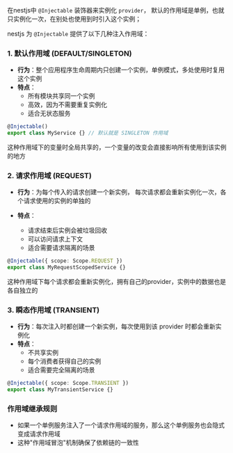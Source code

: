 在nestjs中 `@Injectable` 装饰器来实例化 `provider`， 默认的作用域是单例，也就只实例化一次，在别处也使用到时引入这个实例；

nestjs 为  `@Injectable` 提供了以下几种注入作用域：

### 1.  默认作用域 (DEFAULT/SINGLETON)

- **行为**：整个应用程序生命周期内只创建一个实例，单例模式，多处使用时复用这个实例
- **特点**：
  - 所有模块共享同一个实例
  - 高效，因为不需要重复实例化
  - 适合无状态服务

```ts
@Injectable()
export class MyService {} // 默认就是 SINGLETON 作用域
```

这种作用域下的变量时全局共享的，一个变量的改变会直接影响所有使用到该实例的地方

### 2. 请求作用域 (REQUEST)

- **行为**：为每个传入的请求创建一个新实例， 每次请求都会重新实例化一次，各个请求使用的实例的单独的

- **特点**：
  - 请求结束后实例会被垃圾回收
  - 可以访问请求上下文
  - 适合需要请求隔离的场景

```ts
@Injectable({ scope: Scope.REQUEST })
export class MyRequestScopedService {}
```

这种作用域下每个请求都会重新实例化，拥有自己的provider，实例中的数据也是各自独立的

### 3. 瞬态作用域 (TRANSIENT)

- **行为**：每次注入时都创建一个新实例，每次使用到该 provider 时都会重新实例化
- **特点**：
  - 不共享实例
  - 每个消费者获得自己的实例
  - 适合需要完全隔离的场景

```ts
@Injectable({ scope: Scope.TRANSIENT })
export class MyTransientService {}
```

### 作用域继承规则

- 如果一个单例服务注入了一个请求作用域的服务，那么这个单例服务也会隐式变成请求作用域
- 这种"作用域冒泡"机制确保了依赖链的一致性



